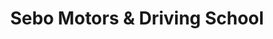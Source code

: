 ---
title: "Sebo Motors & Driving School"
url: /pretoria/sebo-motors-und-driving-school/
shop: Autohaus
---
